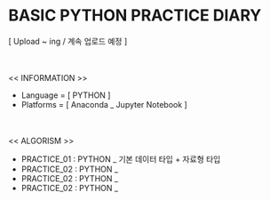 # BASIC PYTHON PRACTICE DIARY
[ Upload ~ ing / 계속 업로드 예정 ]


<br/><br/>
 << INFORMATION >>
 - Language = [ PYTHON ]
 - Platforms = [ Anaconda _ Jupyter Notebook ]


<br/><br/>
 << ALGORISM >>
 - PRACTICE_01 : PYTHON _ 기본 데이터 타입 + 자료형 타입 
 - PRACTICE_02 : PYTHON _ 
 - PRACTICE_02 : PYTHON _
 - PRACTICE_02 : PYTHON _ 
 
